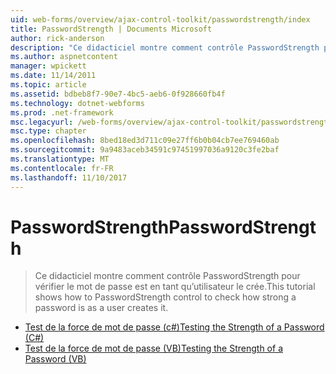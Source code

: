 ```yaml
---
uid: web-forms/overview/ajax-control-toolkit/passwordstrength/index
title: PasswordStrength | Documents Microsoft
author: rick-anderson
description: "Ce didacticiel montre comment contrôle PasswordStrength pour vérifier le mot de passe est en tant qu’utilisateur le crée."
ms.author: aspnetcontent
manager: wpickett
ms.date: 11/14/2011
ms.topic: article
ms.assetid: bdbeb8f7-90e7-4bc5-aeb6-0f928660fb4f
ms.technology: dotnet-webforms
ms.prod: .net-framework
msc.legacyurl: /web-forms/overview/ajax-control-toolkit/passwordstrength
msc.type: chapter
ms.openlocfilehash: 8bed18ed3d711c09e27ff6b0b04cb7ee769460ab
ms.sourcegitcommit: 9a9483aceb34591c97451997036a9120c3fe2baf
ms.translationtype: MT
ms.contentlocale: fr-FR
ms.lasthandoff: 11/10/2017
---
```

<a name="passwordstrength"></a><span data-ttu-id="02eec-103">PasswordStrength</span><span class="sxs-lookup"><span data-stu-id="02eec-103">PasswordStrength</span></span>
====================
> <span data-ttu-id="02eec-104">Ce didacticiel montre comment contrôle PasswordStrength pour vérifier le mot de passe est en tant qu’utilisateur le crée.</span><span class="sxs-lookup"><span data-stu-id="02eec-104">This tutorial shows how to PasswordStrength control to check how strong a password is as a user creates it.</span></span>


- [<span data-ttu-id="02eec-105">Test de la force de mot de passe (c#)</span><span class="sxs-lookup"><span data-stu-id="02eec-105">Testing the Strength of a Password (C#)</span></span>](testing-the-strength-of-a-password-cs.md)
- [<span data-ttu-id="02eec-106">Test de la force de mot de passe (VB)</span><span class="sxs-lookup"><span data-stu-id="02eec-106">Testing the Strength of a Password (VB)</span></span>](testing-the-strength-of-a-password-vb.md)

